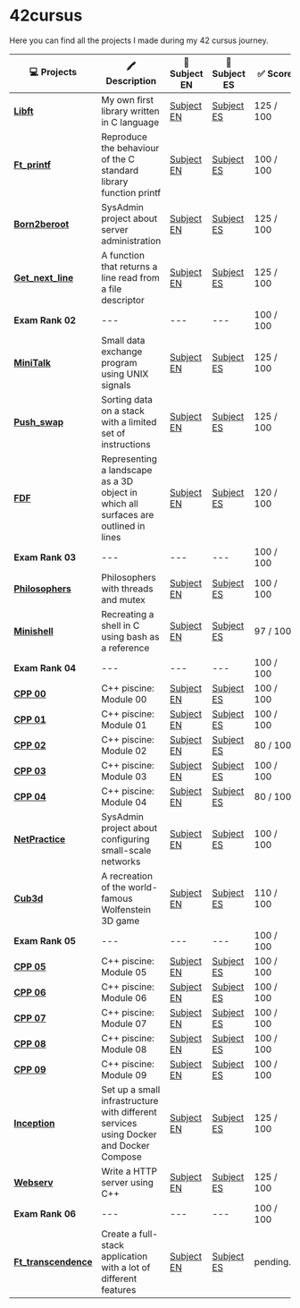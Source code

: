 # 42cursus
Here you can find all the projects I made during my 42 cursus journey. 

| 💻 Projects | 🖍️ Description | 📄 Subject EN | 📄 Subject ES | ✅ Score |
|------|-------|--------|----------|--------|
|[**Libft**](https://github.com/MGuardia10/42cursus_libft) | My own first library written in C language | [Subject EN](https://github.com/MGuardia10/42cursus/tree/main/subjects/en/libft_subject_en.pdf) | [Subject ES](https://github.com/MGuardia10/42cursus/tree/main/subjects/es/libft_subject_es.pdf) | 125 / 100 |
| [**Ft_printf**](https://github.com/MGuardia10/42cursus_printf) | Reproduce the behaviour of the C standard library function printf | [Subject EN](https://github.com/MGuardia10/42cursus/tree/main/subjects/en/printf_subject_en.pdf) | [Subject ES](https://github.com/MGuardia10/42cursus/tree/main/subjects/es/printf_subject_es.pdf) | 100 / 100 |
| [**Born2beroot**](https://github.com/MGuardia10/42cursus_Born2beroot) | SysAdmin project about server administration | [Subject EN](https://github.com/MGuardia10/42cursus/tree/main/subjects/en/b2r_subject_en.pdf) | [Subject ES](https://github.com/MGuardia10/42cursus/tree/main/subjects/es/b2r_subject_es.pdf) | 125 / 100 |
| [**Get_next_line**](https://github.com/MGuardia10/42cursus_get_next_line) | A function that returns a line read from a file descriptor | [Subject EN](https://github.com/MGuardia10/42cursus/tree/main/subjects/en/gnl_subject_en.pdf) | [Subject ES](https://github.com/MGuardia10/42cursus/tree/main/subjects/es/gnl_subject_es.pdf) | 125 / 100 |
| **Exam Rank 02** | --- | --- | --- | 100 / 100 |
| [**MiniTalk**](https://github.com/MGuardia10/42cursus_minitalk) | Small data exchange program using UNIX signals | [Subject EN](https://github.com/MGuardia10/42cursus/tree/main/subjects/en/minitalk_subject_en.pdf) | [Subject ES](https://github.com/MGuardia10/42cursus/tree/main/subjects/es/minitalk_subject_es.pdf) | 125 / 100 |
| [**Push_swap**](https://github.com/MGuardia10/42cursus_push_swap) | Sorting data on a stack with a limited set of instructions | [Subject EN](https://github.com/MGuardia10/42cursus/tree/main/subjects/en/push_swap_subject_en.pdf) | [Subject ES](https://github.com/MGuardia10/42cursus/tree/main/subjects/es/push_swap_subject_es.pdf) | 125 / 100 |
| [**FDF**](https://github.com/MGuardia10/42cursus_fdf) | Representing a landscape as a 3D object in which all surfaces are outlined in lines | [Subject EN](https://github.com/MGuardia10/42cursus/tree/main/subjects/en/fdf_subject_en.pdf) | [Subject ES](https://github.com/MGuardia10/42cursus/tree/main/subjects/es/fdf_subject_es.pdf) | 120 / 100 |
| **Exam Rank 03** | --- | --- | --- | 100 / 100 |
| [**Philosophers**](https://github.com/MGuardia10/42cursus_philosophers) | Philosophers with threads and mutex | [Subject EN](https://github.com/MGuardia10/42cursus/tree/main/subjects/en/philo_subject_en.pdf) | [Subject ES](https://github.com/MGuardia10/42cursus/tree/main/subjects/es/philo_subject_es.pdf) | 100 / 100 |
| [**Minishell**](https://github.com/MGuardia10/42cursus_minishell) | Recreating a shell in C using bash as a reference | [Subject EN](https://github.com/MGuardia10/42cursus/tree/main/subjects/en/minishell_subject_en.pdf) | [Subject ES](https://github.com/MGuardia10/42cursus/tree/main/subjects/es/minishell_subject_es.pdf) | 97  / 100 |
| **Exam Rank 04** | --- | --- | --- | 100 / 100 |
| [**CPP 00**](https://github.com/MGuardia10/42cursus_CPP) | C++ piscine: Module 00 | [Subject EN](https://github.com/MGuardia10/42cursus/tree/main/subjects/en/cpp0_subject_en.pdf) | [Subject ES](https://github.com/MGuardia10/42cursus/tree/main/subjects/en/cpp0_subject_en.pdf) | 100 / 100 |
| [**CPP 01**](https://github.com/MGuardia10/42cursus_CPP) | C++ piscine: Module 01 | [Subject EN](https://github.com/MGuardia10/42cursus/tree/main/subjects/en/cpp1_subject_en.pdf) | [Subject ES](https://github.com/MGuardia10/42cursus/tree/main/subjects/en/cpp1_subject_en.pdf) | 100 / 100 |
| [**CPP 02**](https://github.com/MGuardia10/42cursus_CPP) | C++ piscine: Module 02 | [Subject EN](https://github.com/MGuardia10/42cursus/tree/main/subjects/en/cpp2_subject_en.pdf) | [Subject ES](https://github.com/MGuardia10/42cursus/tree/main/subjects/en/cpp2_subject_en.pdf) | 80 / 100 |
| [**CPP 03**](https://github.com/MGuardia10/42cursus_CPP) | C++ piscine: Module 03 | [Subject EN](https://github.com/MGuardia10/42cursus/tree/main/subjects/en/cpp3_subject_en.pdf) | [Subject ES](https://github.com/MGuardia10/42cursus/tree/main/subjects/en/cpp3_subject_en.pdf) | 100 / 100 |
| [**CPP 04**](https://github.com/MGuardia10/42cursus_CPP) | C++ piscine: Module 04 | [Subject EN](https://github.com/MGuardia10/42cursus/tree/main/subjects/en/cpp4_subject_en.pdf) | [Subject ES](https://github.com/MGuardia10/42cursus/tree/main/subjects/en/cpp4_subject_en.pdf) | 80 / 100 |
| [**NetPractice**](https://github.com/MGuardia10/42cursus_netpractice) | SysAdmin project about configuring small-scale networks | [Subject EN](https://github.com/MGuardia10/42cursus/tree/main/subjects/en/netpractice_subject_en.pdf) | [Subject ES](https://github.com/MGuardia10/42cursus/tree/main/subjects/en/netpractice_subject_en.pdf) | 100 / 100 |
| [**Cub3d**](https://github.com/MGuardia10/42cursus_cub3d) | A recreation of the world-famous Wolfenstein 3D game | [Subject EN](https://github.com/MGuardia10/42cursus/tree/main/subjects/en/cub3d_subject_en.pdf) | [Subject ES](https://github.com/MGuardia10/42cursus/tree/main/subjects/en/cub3d_subject_en.pdf) | 110 / 100 |
| **Exam Rank 05** | --- | --- | --- | 100 / 100 |
| [**CPP 05**](https://github.com/MGuardia10/42cursus_CPP) | C++ piscine: Module 05 | [Subject EN](https://github.com/MGuardia10/42cursus/tree/main/subjects/en/cpp5_subject_en.pdf) | [Subject ES](https://github.com/MGuardia10/42cursus/tree/main/subjects/en/cpp5_subject_en.pdf) | 100 / 100 |
| [**CPP 06**](https://github.com/MGuardia10/42cursus_CPP) | C++ piscine: Module 06 | [Subject EN](https://github.com/MGuardia10/42cursus/tree/main/subjects/en/cpp6_subject_en.pdf) | [Subject ES](https://github.com/MGuardia10/42cursus/tree/main/subjects/en/cpp6_subject_en.pdf) | 100 / 100 |
| [**CPP 07**](https://github.com/MGuardia10/42cursus_CPP) | C++ piscine: Module 07 | [Subject EN](https://github.com/MGuardia10/42cursus/tree/main/subjects/en/cpp7_subject_en.pdf) | [Subject ES](https://github.com/MGuardia10/42cursus/tree/main/subjects/en/cpp7_subject_en.pdf) | 100 / 100 |
| [**CPP 08**](https://github.com/MGuardia10/42cursus_CPP) | C++ piscine: Module 08 | [Subject EN](https://github.com/MGuardia10/42cursus/tree/main/subjects/en/cpp8_subject_en.pdf) | [Subject ES](https://github.com/MGuardia10/42cursus/tree/main/subjects/en/cpp8_subject_en.pdf) | 100 / 100 |
| [**CPP 09**](https://github.com/MGuardia10/42cursus_CPP) | C++ piscine: Module 09 | [Subject EN](https://github.com/MGuardia10/42cursus/tree/main/subjects/en/cpp9_subject_en.pdf) | [Subject ES](https://github.com/MGuardia10/42cursus/tree/main/subjects/en/cpp9_subject_en.pdf) | 100 / 100 |
| [**Inception**](https://github.com/MGuardia10/42cursus_inception) | Set up a small infrastructure with different services using Docker and Docker Compose | [Subject EN](https://github.com/MGuardia10/42cursus/tree/main/subjects/en/inception_subject_en.pdf) | [Subject ES](https://github.com/MGuardia10/42cursus/tree/main/subjects/en/inception_subject_en.pdf) | 125 / 100 |
| [**Webserv**](https://github.com/MGuardia10/42cursus_webserv) | Write a HTTP server using C++ | [Subject EN](https://github.com/MGuardia10/42cursus/tree/main/subjects/en/webserver_subject_en.pdf) | [Subject ES](https://github.com/MGuardia10/42cursus/tree/main/subjects/en/webserver_subject_en.pdf) | 125 / 100 |
| **Exam Rank 06** | --- | --- | --- | 100 / 100 |
| [**Ft_transcendence**](https://github.com/MGuardia10/) | Create a full-stack application with a lot of different features | [Subject EN](https://github.com/MGuardia10/42cursus/tree/main/subjects/en/transcendence_subject_en.pdf) | [Subject ES](https://github.com/MGuardia10/42cursus/tree/main/subjects/en/transcendence_subject_en.pdf) | pending... |

